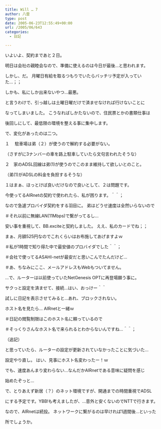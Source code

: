 ```yaml
---
title: Will … 7
author: 八雲
type: post
date: 2005-06-23T12:55:49+00:00
url: /2005/06/643
categories:
  - 日記

---
```

いよいよ、契約まであと２日。
  
明日は会社の親睦会なので、準備に使えるのは今日が最後…と思われます。

しかし、だ。 月曜日有給を取るつもりでいたらバッチリ予定が入っていた…；；
  
しかも、私にしか出来ないやつ…最悪。
  
と言うわけで、引っ越しは土曜日曜だけで済ませなければ行けないことに
  
なってしまいました。 こうなればしかたないので、住民票とかの書類仕事は
  
後回しにして、最低限の環境を整える事に集中します。

で、変化があったのは二つ。
  
１　 駐車場は弟（２）が使うので解約する必要がない。
  
（さすがに3ナンバーの車を路上駐車していたら文句言われたそうな）
  
２　家のADSL回線は弟(1)が使うのでこのまま維持して欲しいとのこと。
  
（弟(1)がADSLの料金を負担するそうな）

１はまぁ、ほっとけば良いだけなので良いとして、２は問題です。
  
今使ってるAIRnetの契約で使われたら、私が困ります。＾＾；
  
なので急遽プロバイダ契約をする羽目に。 弟はどうせ速度は全然いらないので
  
＃それ以前に無線LAN(11Mbps)で繋がってるし…
  
安い事を重視して、BB.exciteと契約しました。 ええ、私のカードでね；；
  
まぁ、月額525円なのでこれくらいはお布施してあげますよｗ
  
＃私が1時間で知り得た中で最安値のプロバイダでした＾＾；
  
＃会社で使ってるASAHI-netが最安だと思いこんでたんだけど…
  
＃あ、ちなみにここ、メールアドレスもWebもついてません。

…で、ルーターは以前使っていたNetGenesis OPTに再登場願う事に。
  
サクっと設定を済ませて、接続…はい、おっけー＾＾
  
試しに日記を表示させてみると…あれ、ブロックされない。
  
ホスト名を見たら… AIRnetと一緒ｗ
  
＃日記の閲覧制限はこのホスト名に頼っているので
  
＃そっくりさんなホスト名で来られるとわからないんですね…＾＾；

（追記）
  
と思っていたら、ルーターの設定が更新されていなかったことに気づいた…
  
設定やり直し。 はい、見事にホスト名変わったー！ｗ
  
でも、速度あんまり変わらない…なんだかAIRnetである意味に疑問を感じ
  
始めたぞっと…

で、とりあえず新居（？）のネット環境ですが、開通までの時間重視でADSL
  
にする予定です。YBB!も考えましたが、…意外と安くないのでNTTで行きます。
  
なので、AIRnetは続投。 ネットワークに繋がるのは早ければ1週間後…といった
  
所でしょうか。